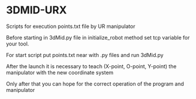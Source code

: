 # 3DMID-URX

Scripts for execution points.txt file by UR manipulator

Before starting in 3dMid.py file in initialize_robot method set tcp variable for your tool.

For start script put points.txt near with .py files and run 3dMid.py

After the launch it is necessary to teach (X-point, O-point, Y-point) the manipulator with the new coordinate system

Only after that you can hope for the correct operation of the program and manipulator
